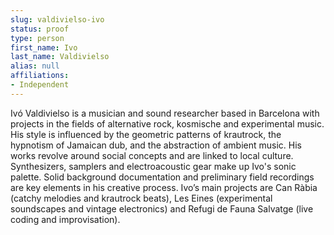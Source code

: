```yaml
---
slug: valdivielso-ivo
status: proof
type: person
first_name: Ivo
last_name: Valdivielso
alias: null
affiliations:
- Independent
---
```


Ivó Valdivielso is a musician and sound researcher based in Barcelona with projects in
the fields of alternative rock, kosmische and experimental music. His style is influenced
by the geometric patterns of krautrock, the hypnotism of Jamaican dub, and the
abstraction of ambient music. His works revolve around social concepts and are linked
to local culture. Synthesizers, samplers and electroacoustic gear make up Ivo's sonic
palette. Solid background documentation and preliminary field recordings are key
elements in his creative process.
Ivo’s main projects are Can Ràbia (catchy melodies and krautrock beats), Les Eines
(experimental soundscapes and vintage electronics) and Refugi de Fauna Salvatge (live
coding and improvisation).

